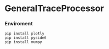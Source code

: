 # GeneralTraceProcessor
### Enviroment

```
pip install plotly
pip install pyside6
pip install numpy
```


